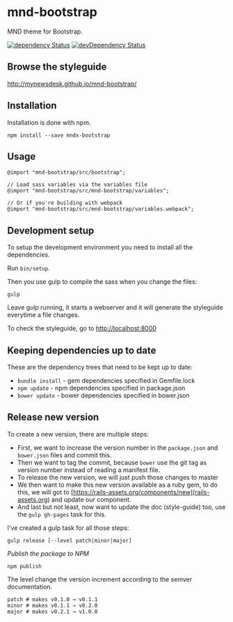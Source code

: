 # mnd-bootstrap

MND theme for Bootstrap.

[![dependency Status](https://david-dm.org/mynewsdesk/mnd-bootstrap.svg)](https://david-dm.org/mynewsdesk/mnd-bootstrap)
[![devDependency Status](https://david-dm.org/mynewsdesk/mnd-bootstrap/dev-status.svg)](https://david-dm.org/mynewsdesk/mnd-bootstrap#info=devDependencies)

## Browse the styleguide
http://mynewsdesk.github.io/mnd-bootstrap/

## Installation

Installation is done with npm.
```
npm install --save mndx-bootstrap
```

## Usage

```
@import "mnd-bootstrap/src/bootstrap";

// Load sass variables via the variables file
@import "mnd-bootstrap/src/mnd-bootstrap/variables";

// Or if you're building with webpack
@import "mnd-bootstrap/src/mnd-bootstrap/variables.webpack";
```

## Development setup

To setup the development environment you need to install all the dependencies.

Run `bin/setup`.

Then you use gulp to compile the sass when you change the files:
```
gulp
```

Leave gulp running, it starts a webserver and it will generate the styleguide everytime a file changes.

To check the styleguide, go to [http://localhost:8000](http://localhost:8000)

## Keeping dependencies up to date

These are the dependency trees that need to be kept up to date:

* `bundle install` - gem dependencies specified in Gemfile.lock
* `npm update` - npm dependencies specified in package.json
* `bower update` - bower dependencies specified in bower.json

## Release new version

To create a new version, there are multiple steps:

* First, we want to increase the version number in the `package.json` and `bower.json` files and commit this.
* Then we want to tag the commit, because `bower` use the git tag as version number instead of reading a manifest file.
* To release the new version, we will just push those changes to master
* We then want to make this new version available as a ruby gem, to do this, we will got to [https://rails-assets.org/components/new](rails-assets.org) and update our component.
* And last but not least, now want to update the doc (style-guide) too, use the `gulp gh-pages` task for this.

I've created a gulp task for all those steps:

`gulp release [--level patch|minor|major]`


*Publish the package to NPM*

`npm publish`

The level change the version increment according to the semver documentation.

```
patch # makes v0.1.0 → v0.1.1
minor # makes v0.1.1 → v0.2.0
major # makes v0.2.1 → v1.0.0
```
